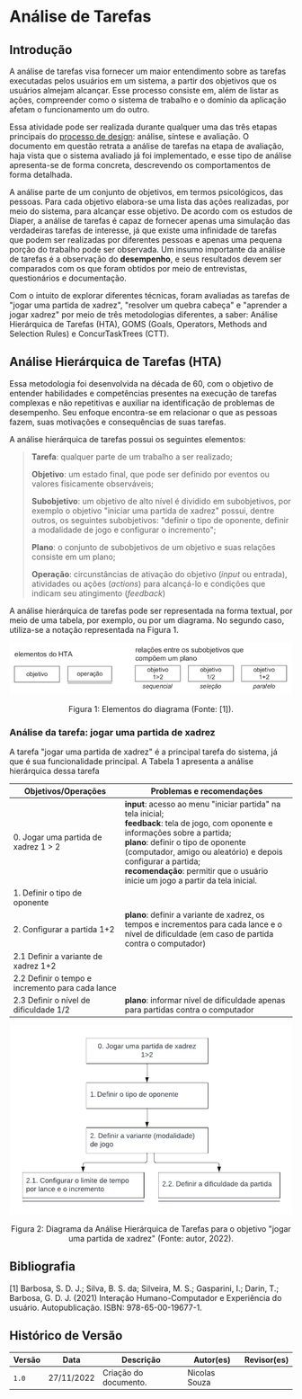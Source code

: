 # Análise de Tarefas

## Introdução

A análise de tarefas visa fornecer um maior entendimento sobre as tarefas executadas pelos usuários em um sistema, a partir dos objetivos que os usuários almejam alcançar. Esse processo consiste em, além de listar as ações, compreender como o sistema de trabalho e o domínio da aplicação afetam o funcionamento um do outro.

Essa atividade pode ser realizada durante qualquer uma das três etapas principais do [processo de design](./../planejamento/processo_de_design.md): análise, síntese e avaliação. O documento em questão retrata a análise de tarefas na etapa de avaliação, haja vista que o sistema avaliado já foi implementado, e esse tipo de análise apresenta-se de forma concreta, descrevendo os comportamentos de forma detalhada.

A análise parte de um conjunto de objetivos, em termos psicológicos, das pessoas. Para cada objetivo elabora-se uma lista das ações realizadas, por meio do sistema, para alcançar esse objetivo. De acordo com os estudos de Diaper, a análise de tarefas é capaz de fornecer apenas uma simulação das verdadeiras tarefas de interesse, já que existe uma infinidade de tarefas que podem ser realizadas por diferentes pessoas e apenas uma pequena porção do trabalho pode ser observada. Um insumo importante da análise de tarefas é a observação do **desempenho**, e seus resultados devem ser comparados com os que foram obtidos por meio de entrevistas, questionários e documentação.

Com o intuito de explorar diferentes técnicas, foram avaliadas as tarefas de "jogar uma partida de xadrez", "resolver um quebra cabeça" e "aprender a jogar xadrez" por meio de três metodologias diferentes, a saber: Análise Hierárquica de Tarefas (HTA), GOMS (Goals, Operators, Methods and Selection Rules) e ConcurTaskTrees (CTT).

## Análise Hierárquica de Tarefas (HTA)

Essa metodologia foi desenvolvida na década de 60, com o objetivo de entender habilidades e competências presentes na execução de tarefas complexas e não repetitivas e auxiliar na identificação de problemas de desempenho. Seu enfoque encontra-se em relacionar o que as pessoas fazem, suas motivações e consequências de suas tarefas.

A análise hierárquica de tarefas possui os seguintes elementos:

> **Tarefa**: qualquer parte de um trabalho a ser realizado;
>
> **Objetivo**: um estado final, que pode ser definido por eventos ou valores fisicamente observáveis;
>
> **Subobjetivo**: um objetivo de alto nível é dividido em subobjetivos, por exemplo o objetivo "iniciar uma partida de xadrez" possui, dentre outros, os seguintes subobjetivos: "definir o tipo de oponente, definir a modalidade de jogo e configurar o incremento";
>
> **Plano**: o conjunto de subobjetivos de um objetivo e suas relações consiste em um plano;
>
> **Operação**: circunstâncias de ativação do objetivo (_input_ ou entrada), atividades ou ações (_actions_) para alcançá-lo e condições que indicam seu atingimento (_feedback_)
>

A análise hierárquica de tarefas pode ser representada na forma textual, por meio de uma tabela, por exemplo, ou por um diagrama. No segundo caso, utiliza-se a notação representada na Figura 1.

![Elementos do diagrama](imgs/hta-1.png)

<div style="text-align: center">
<p> Figura 1: Elementos do diagrama (Fonte: [1]).</p>
</div>

### Análise da tarefa: jogar uma partida de xadrez

A tarefa "jogar uma partida de xadrez" é a principal tarefa do sistema, já que é sua funcionalidade principal. A Tabela 1 apresenta a análise hierárquica dessa tarefa

| Objetivos/Operações | Problemas e recomendações |
| - | - |
| 0. Jogar uma partida de xadrez 1 > 2 | **input**: acesso ao menu "iniciar partida" na tela inicial; <br/> **feedback**: tela de jogo, com oponente e informações sobre a partida; <br/> **plano**: definir o tipo de oponente (computador, amigo ou aleatório) e depois configurar a partida; <br/> **recomendação**: permitir que o usuário inicie um jogo a partir da tela inicial. |
| 1. Definir o tipo de oponente | |
| 2. Configurar a partida 1+2 | **plano**: definir a variante de xadrez, os tempos e incrementos para cada lance e o nível de dificuldade (em caso de partida contra o computador) | |
| 2.1 Definir a variante de xadrez 1+2 | |
| 2.2 Definir o tempo e incremento para cada lance | |
| 2.3 Definir o nível de dificuldade 1/2 | **plano**: informar nível de dificuldade apenas para partidas contra o computador |

![Diagrama da Análise Hierárquica de Tarefas para o objetivo "jogar uma partida de xadrez"](imgs/hta-jogar-partida.png)

<div style="text-align: center">
<p> Figura 2: Diagrama da Análise Hierárquica de Tarefas para o objetivo "jogar uma partida de xadrez" (Fonte: autor, 2022).</p>
</div>

<!-- ## GOMS -->

<!-- ## ConcurTaskTrees (CTT) -->

## Bibliografia

[1] Barbosa, S. D. J.; Silva, B. S. da; Silveira, M. S.; Gasparini, I.; Darin, T.; Barbosa, G. D. J. (2021) Interação Humano-Computador e Experiência do usuário. Autopublicação. ISBN: 978-65-00-19677-1.

## Histórico de Versão

| Versão | Data       | Descrição                          | Autor(es)     |  Revisor(es)  |
| ------ | ---------- | ---------------------------------- | ------------- | ------------- |
| `1.0`  | 27/11/2022 | Criação do documento.              | Nicolas Souza |               |
